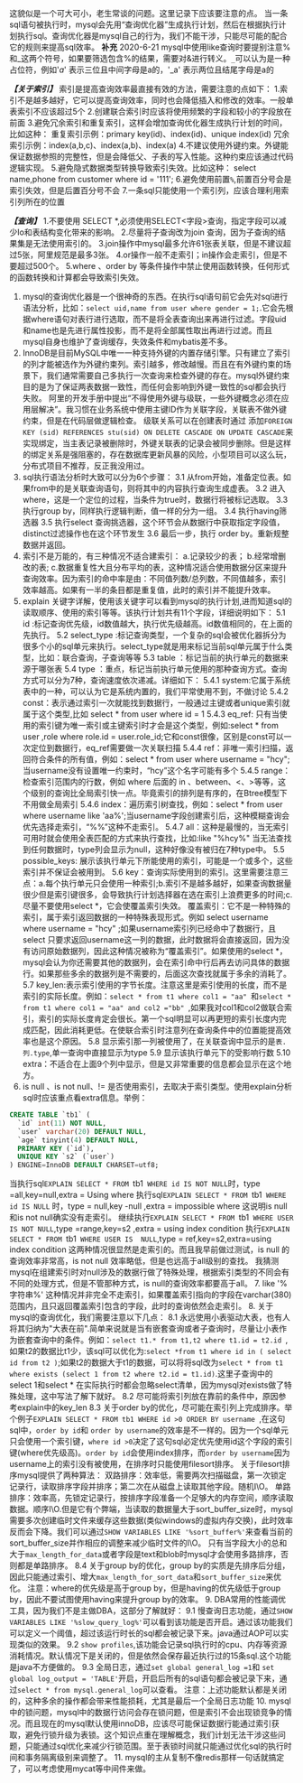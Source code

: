 这貌似是一个可大可小，老生常谈的问题。这里记录下应该要注意的点。
当一条sql语句被执行时，mysql会先用“查询优化器”生成执行计划，然后在根据执行计划执行sql。查询优化器是mysql自己的行为，我们不能干涉，只能尽可能的配合它的规则来提高sql效率。
**补充**
2020-6-21
mysql中使用like查询时要提别注意%和_这两个符号，如果要筛选包含%的结果，需要对&进行转义。`_`可以认为是一种占位符，例如'_a_' 表示三位且中间字母是a的，'_a' 表示两位且结尾字母是a的

***【关于索引】*** 
索引是提高查询效率最直接有效的方法，需要注意的点如下：
1.索引不是越多越好，它可以提高查询效率，同时也会降低插入和修改的效率。一般单表索引不应该超过5个
2.创建联合索引时应该将使用频繁的字段和较小的字段放在前面
3.避免冗余索引和重复索引，这样会增加查询优化器生成执行计划的时间，比如这种：
重复索引示例：primary key(id)、index(id)、unique index(id)
冗余索引示例：index(a,b,c)、index(a,b)、index(a)
4.不建议使用外键约束。外键能保证数据参照的完整性，但是会降低父、子表的写入性能。这种约束应该通过代码逻辑实现。
5.避免隐式数据类型转换导致索引失效。比如这种：
    select name,phone from customer where id = '111';
6.避免使用前置`%`,前置百分号会是索引失效，但是后置百分号不会
7.一条sql只能使用一个索引列，应该合理利用索引列所在的位置

***【查询】***
1.不要使用 SELECT *,必须使用SELECT<字段>查询，指定字段可以减少Io和表结构变化带来的影响。
2.尽量将子查询改为join 查询，因为子查询的结果集是无法使用索引的。
3.join操作中mysql最多允许61张表关联，但是不建议超过5张，阿里规范是最多3张。
4.or操作一般不走索引；in操作会走索引，但是不要超过500个。
5.where 、order by 等条件操作中禁止使用函数转换，任何形式的函数转换和计算都会导致索引失效。

1. mysql的查询优化器是一个很神奇的东西。在执行sql语句前它会先对sql进行语法分析，比如：`select uid,name from user where gender = 1;`.它会先根据where语句对表行进行选取，而不是将全表查询出来再进行过滤。字段uid和name也是先进行属性投影，而不是将全部属性取出再进行过滤。而且mysql自身也维护了查询缓存，失效条件和mybatis差不多。
2. InnoDB是目前MySQL中唯一一种支持外键的内置存储引擎。只有建立了索引的列才能被选作为外键约束列。索引越多，修改越慢。而且在有外键约束的场景下，我们通常需要自己多执行一次查询来检查外键的存在。mysql外键约束目的是为了保证两表数据一致性，而任何会影响到外键一致性的sql都会执行失败。
阿里的开发手册中提出“不得使用外键与级联，一些外键概念必须在应用层解决”。我习惯在业务系统中使用主键ID作为关联字段，关联表不做外键约束，但是在代码层做逻辑检查。
级联关系可以在创建表时通过 添加`FOREIGN KEY (sid) REFERENCES stu(sid) ON DELETE CASCADE ON UPDATE CASCADE`来实现绑定，当主表记录被删除时，外键关联表的记录会被同步删除。但是这样的绑定关系是强阻塞的，存在数据库更新风暴的风险，小型项目可以这么玩，分布式项目不推荐，反正我没用过。
3. sql执行语法分析时大致可以分为6个步骤：
3.1 从from开始，准备定位表。如果from中的是关联查询语句，则将其中的内容执行查询生成虚表。
3.2 进入where，这是一个定位的过程，当条件为true时，数据行将被标记选取。
3.3 执行group by，同样执行逻辑判断，值一样的分为一组。
3.4 执行having筛选器
3.5 执行select 查询挑选器，这个环节会从数据行中获取指定字段值，distinct过滤操作也在这个环节发生
3.6 最后一步，执行 order by。重新规整数据并返回。
4. 索引不是万能的，有三种情况不适合建索引：
a.记录较少的表；
b.经常增删改的表;
c.数据重复性大且分布平均的表，这种情况适合使用数据分区来提升查询效率。因为索引的命中率是由：不同值列数/总列数，不同值越多，索引效率越高。如果有一半的条目都是重复值，此时的索引并不能提升效率。
5. explain 关键字详解，使用该关键字可以看到mysql的执行计划,进而知道sql的读取顺序、使用的索引等等。该执行计划共有11个字段，详细说明如下：
5.1 id :标记查询优先级，id数值越大，执行优先级越高。id数值相同的，在上面的先执行。
5.2 select_type :标记查询类型，一个复杂的sql会被优化器拆分为很多个小的sql单元来执行。select_type就是用来标记当前sql单元属于什么类型，比如：联合查询，子查询等等
5.3 table ：标记当前的执行单元的数据来源于哪张表
5.4 type ：重点，标记当前执行单元使用的那种查询方式。查询方式可以分为7种，查询速度依次递减。详细如下：
5.4.1 system:它属于系统表中的一种，可以认为它是系统内置的，我们平常使用不到，不做讨论
5.4.2 const：表示通过索引一次就能找到数据行，一般通过主键或者unique索引就属于这个类型,比如 select * from user where id = 1
5.4.3 eq_ref: 只有当使用的索引键为唯一索引或主键索引时才会是这个类型，例如:select * from user ,role where role.id = user.role_id;它和const很像，区别是const可以一次定位到数据行，eq_ref需要做一次关联扫描
5.4.4 ref：非唯一索引扫描，返回符合条件的所有值，例如：select * from user where username = "hcy";当username没有设置唯一约束时，“hcy”这个名字可能有多个
5.4.5 range：检查索引范围内的行数，例如 where 后面的 in 、between、<、>等等，这个级别的查询比全局索引快一点。毕竟索引的排列是有序的，在Btree模型下不用做全局索引
5.4.6 index：遍历索引树查找，例如：select * from user where username like 'aa%';当username字段创建索引后，这种模糊查询会优先选择走索引，“%%”这种不走索引。
5.4.7 all：这种是最慢的，当无索引可用时就会使用全表匹配的方式来执行查找，比如:like "%hcy%"
当无法查找到任何数据时，type列会显示为null，这种好像没有被归在7种type中。
5.5 possible_keys: 展示该执行单元下所能使用的索引，可能是一个或多个，这些索引并不保证会被用到。
5.6 key：查询实际使用到的索引。这里需要注意三点：a.每个执行单元只会使用一种索引;b.索引不是越多越好，如果查询数据量很少但是索引键很多，会导致执行计划选择器在选在索引上浪费更多的时间;c.尽量不要使用select *，它会使覆盖索引失效。
覆盖索引：它不是一种特殊的索引，属于索引返回数据的一种特殊表现形式。例如 select username where username = "hcy" ;如果username索引列已经命中了数据行，且select 只要求返回username这一列的数据，此时数据将会直接返回，因为没有访问原始数据列，因此这种情况被称为“覆盖索引”。如果使用的select *，mysql会认为你还需要其他的数据列，会在索引命中行后再去访问具体的数据行。如果那些多余的数据列是不需要的，后面这次查找就属于多余的消耗了。
5.7 key_len:表示索引使用的字节长度。注意这里是索引使用的长度，而不是索引的实际长度。例如：`select * from t1 where col1 = "aa" `和`select * from t1 where col1 = "aa" and col2 ="bb" `,如果我对col1和col2做联合索引，索引的实际长度肯定会很长。第一个sql明显可以再更短的索引长度内完成匹配，因此消耗更低。在使联合索引时注意列在查询条件中的位置能提高效率也是这个原因。
5.8 显示索引那一列被使用了，在关联查询中显示的是`表.列.type`,单一查询中直接显示为type
5.9 显示该执行单元下的受影响行数
5.10 extra：不适合在上面9个列中显示，但是又非常重要的信息都会显示在这个地方。
6. is null 、is not null、!= 是否使用索引，去取决于索引类型。使用explain分析sql时应该重点看extra信息。举例：
```sql
CREATE TABLE `tb1` (
  `id` int(11) NOT NULL,
  `user` varchar(20) DEFAULT NULL,
  `age` tinyint(4) DEFAULT NULL,
  PRIMARY KEY (`id`),
  UNIQUE KEY `s2` (`user`)
) ENGINE=InnoDB DEFAULT CHARSET=utf8;
```
当执行sql`EXPLAIN SELECT * FROM `tb1` WHERE id IS NOT NULL`时，type =all,key=null,extra = Using where
执行sql`EXPLAIN SELECT * FROM `tb1` WHERE id IS NULL` 时，type = null,key -null ,extra = impossible where
这说明is null和is not null确实没有走索引。
继续执行`EXPLAIN SELECT * FROM `tb1` WHERE USER IS NOT NULL`,type =range,key=s2 ,extra = using index condition
执行`EXPLAIN SELECT * FROM `tb1` WHERE USER IS  NULL`,type = ref,key=s2,extra=using index condition
这两种情况很显然是走索引的。而且我早前做过测试，is null 的查询效率非常高，is not null 效率略低，但是也远高于all级别的查找。
我猜测mysql在组建索引时对null涉及的数据行做了特殊处理，根据索引类型的不同会有不同的处理方式，但是不管那种方式，is null的查询效率都要高于all。
7. like '%字符串%' 这种情况并非完全不走索引，如果覆盖索引指向的字段在varchar(380)范围内，且只返回覆盖索引包含的字段，此时的查询依然会走索引。
8. 关于mysql的查询优化，我们需要注意以下几点：
8.1 永远使用小表驱动大表，也有人将其归纳为"大表在前".简单来说就是当有嵌套查询或者子查询时，尽量让小表作为嵌套查询中的条件。例如：`select t1.* from t1,t2 where t1.id = t2.id `,如果t2的数据比t1少，该sql可以优化为:`select *from t1 where id in ( select id from t2 )`;如果t2的数据大于t1的数据，可以将将sql改为`select * from t1 where exists (select 1 from t2 where t2.id = t1.id)`.这里子查询中的select 1和select * 在实际执行时都会忽略select清单，因为mysql对exists做了特殊处理，这中写法了解下就好。
8.2 尽可能将索引列放在靠前的条件中，原因参考explain中的key_len
8.3 关于order by的优化，尽可能在索引列上完成排序。举个例子`EXPLAIN SELECT * FROM tb1 WHERE id >0 ORDER BY username `,在这句sql中，`order by id`和 `order by username`的效率是不一样的。因为一个sql单元只会使用一个索引键，`where id >0`决定了这句sql必定优先使用id这个字段的索引键(where优先级高)。`order by id`会使用index排序，而`order by username`因为username上的索引没有被使用，在排序时只能使用filesort排序。
关于filesort排序mysql提供了两种算法：
双路排序：效率低，需要两次扫描磁盘，第一次锁定记录行，读取排序字段并排序；第二次在从磁盘上读取其他字段。随机I\O。
单路排序：效率高，先锁定记录行，按排序字段准备一个足够大的内存空间，顺序读取数据。顺序I\O.但是它有个弊端，当读取的数据量大于sort_buffer_size时，mysql需要多次创建临时文件来缓存这些数据(类似windows的虚拟内存交换)，此时效率反而会下降。我们可以通过`SHOW VARIABLES LIKE '%sort_buffer%'`来查看当前的sort_buffer_size并作相应的调整来减少临时文件的I\O。
只有当字段大小的总和大于`max_length_for_data`或者字段是text和blob时mysql才会使用多路排序，否则都是单路排序。
8.4 关于group by的优化，group by的实质是先排序后分组，因此只能通过索引、增大`max_length_for_sort_data`和`sort_buffer_size`来优化。
注意：where的优先级是高于group by，但是having的优先级低于group by，因此不要试图使用having来提升group by的效率。
9. DBA常用的性能调优工具，因为我们不是主做DBA，这部分了解就好：
9.1 慢查询日志功能，通过`SHOW VARIABLES LIKE '%slow_query_log%'`可以看到该功能是否开启。通过该功能我们可以定义一个阈值，超过该运行时长的sql都会被记录下来。java通过AOP可以实现类似的效果。
9.2 `show profiles`,该功能会记录sql执行时的cpu、内存等资源消耗情况。默认情况下是关闭的，但是依然会保存最近执行过的15条sql.这个功能是java不方便做的。
9.3 全局日志，通过`set global general_log =1`和 `set global log_output = 'TABLE'`开启，开启后所有的sql语句都会被记录下来，通过`select * from mysql.general_log`可以查看。
注意：上述功能默认都是关闭的，这种多余的操作都会带来性能损耗，尤其是最后一个全局日志功能
10. mysql中的锁问题，mysql中的数据行访问会存在锁问题，但是索引不会出现锁竞争的情况。而且现在的mysql默认使用innoDB，应该尽可能保证数据行能通过索引获取，避免行锁升级为表锁。这个知识点重在理解概念，我们计划无法干涉这些问题，只能通过sql优化来减少行锁范围。至于表锁时间就只能通过优化sql的执行时间和事务隔离级别来调整了。
11. mysql的主从复制不像redis那样一句话就搞定了，可以考虑使用mycat等中间件来做。